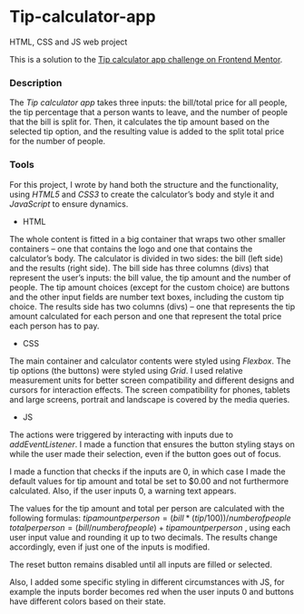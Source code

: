 # Tip-calculator-app
HTML, CSS and JS web project

This is a solution to the [Tip calculator app challenge on Frontend Mentor](https://www.frontendmentor.io/challenges/tip-calculator-app-ugJNGbJUX).


### Description
The *Tip calculator app* takes three inputs: the bill/total price for all people, the tip percentage that a person wants to leave, and the number of people that the bill is split for. Then, it calculates the tip amount based on the selected tip option, and the resulting value is added to the split total price for the number of people.


### Tools
For this project, I wrote by hand both the structure and the functionality, using *HTML5* and *CSS3* to create the calculator’s body and style it and *JavaScript* to ensure dynamics.



-	HTML

The whole content is fitted in a big container that wraps two other smaller containers – one that contains the logo and one that contains the calculator’s body.
The calculator is divided in two sides: the bill (left side) and the results (right side). 
The bill side has three columns (divs) that represent the user’s inputs: the bill value, the tip amount and the number of people. The tip amount choices (except for the custom choice) are buttons and the other input fields are number text boxes, including the custom tip choice.
The results side has two columns (divs) – one that represents the tip amount calculated for each person and one that represent the total price each person has to pay.

-	CSS

The main container and calculator contents were styled using *Flexbox*. The tip options (the buttons) were styled using *Grid*. 
I used relative measurement units for better screen compatibility and different designs and cursors for interaction effects.
The screen compatibility for phones, tablets and large screens, portrait and landscape is covered by the media queries.

-	JS

The actions were triggered by interacting with inputs due to *addEventListener*. I made a function that ensures the button styling stays on while the user made their selection, even if the button goes out of focus.


I made a function that checks if the inputs are 0, in which case I made the default values for tip amount and total be set to $0.00 and not furthermore calculated. Also, if the user inputs 0, a warning text appears.


The values for the tip amount and total per person are calculated with the following formulas:
$tip amount per person = (bill * (tip / 100)) / number of people$
$total per person = (bill / number of people) + tip amount per person$
, using each user input value and rounding it up to two decimals. The results change accordingly, even if just one of the inputs is modified.


The reset button remains disabled until all inputs are filled or selected.


Also, I added some specific styling in different circumstances with JS, for example the inputs border becomes red when the user inputs 0 and buttons have different colors based on their state.
